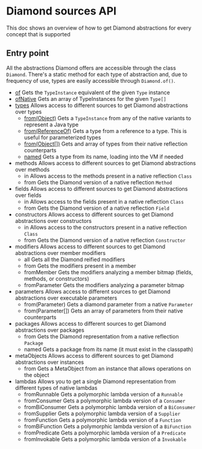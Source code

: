 # Diamond sources API
This doc shows an overview of how to get Diamond abstractions for every concept
that is supported

## Entry point
All the abstractions Diamond offers are accessible through the class `Diamond`.
There's a static method for each type of abstraction and, due to frequency of
use, types are easily accessible through `Diamond.of()`.

- [of](sources/type-sources_api_guide.md#how-to-get-the-diamond-representation-of-a-type-diamondof)
  Gets the `TypeInstance` equivalent of the given `Type` instance
- [ofNative](sources/type-sources_api_guide.md#how-to-get-several-diamond-representation-from-types-at-once-diamondofnative)
  Gets an array of TypeInstances for the given `Type[]`
- [types](sources/type-sources_api_guide.md#types-accessor)
  Allows access to different sources to get Diamond abstractions over types
  - [from(Object)](sources/type-sources_api_guide.md#how-to-get-a-diamond-type-from-any-native-reflection-alternative-typesourcesfromobject)
    Gets a `TypeInstance` from any of the native variants to represent a Java type
  - [from(ReferenceOf)](sources/type-sources_api_guide.md#how-to-get-the-diamond-representation-of-a-generic-parameterized-type-typesourcesfromreferenceof)
    Gets a type from a reference to a type. This is useful for parameterized types
  - [from(Object[])](sources/type-sources_api_guide.md#how-to-get-multiple-type-representations-at-once-typesourcesfromobject)
    Gets and array of types from their native reflection counterparts
  - [named](sources/type-sources_api_guide.md#how-to-get-a-type-by-its-name-typesourcesnamed)
    Gets a type from its name, loading into the VM if needed
- methods
  Allows access to different sources to get Diamond abstractions over methods
  - in
    Allows access to the methods present in a native reflection `Class`
  - from
    Gets the Diamond version of a native reflection `Method`
- fields
  Allows access to different sources to get Diamond abstractions over fields
  - in
    Allows access to the fields present in a native reflection `Class`
  - from
    Gets the Diamond version of a native reflection `Field`
- constructors
  Allows access to different sources to get Diamond abstractions over constructors
  - in
    Allows access to the constructors present in a native reflection `Class`
  - from
    Gets the Diamond version of a native reflection `Constructor`
- modifiers
  Allows access to different sources to get Diamond abstractions over member modifiers
  - all
    Gets all the Diamond reified modifiers
  - from
    Gets the modifiers present in a member
  - fromMember
    Gets the modifiers analyzing a member bitmap (fields, methods, or constructors)
  - fromParameter
    Gets the modifiers analyzing a parameter bitmap
- parameters
  Allows access to different sources to get Diamond abstractions over executable parameters
  - from(Parameter)
    Gets a diamond parameter from a native `Parameter`
  - from(Parameter[])
    Gets an array of parameters from their native counterparts
- packages
  Allows access to different sources to get Diamond abstractions over packages
  - from
    Gets the Diamond representation from a native reflection `Package`
  - named
    Gets a package from its name (it must exist in the classpath)
- metaObjects
  Allows access to different sources to get Diamond abstractions over instances
  - from
  Gets a MetaObject from an instance that allows operations on the object
- lambdas
  Allows you to get a single Diamond representation from different types of native lambdas 
  - fromRunnable
    Gets a polymorphic lambda version of a `Runnable` 
  - fromConsumer
    Gets a polymorphic lambda version of a `Consumer`
  - fromBiConsumer
    Gets a polymorphic lambda version of a `BiConsumer`
  - fromSupplier
    Gets a polymorphic lambda version of a `Supplier`
  - fromFunction
    Gets a polymorphic lambda version of a `Function`
  - fromBiFunction
    Gets a polymorphic lambda version of a `BiFunction`
  - fromPredicate
    Gets a polymorphic lambda version of a `Predicate`
  - fromInvokable
    Gets a polymorphic lambda version of a `Invokable`
